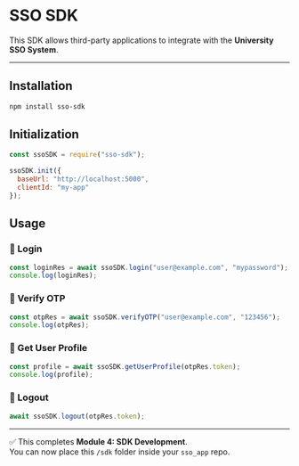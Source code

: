 # SSO SDK

This SDK allows third-party applications to integrate with the **University SSO System**.

---

## Installation
```bash
npm install sso-sdk
```

## Initialization
```js
const ssoSDK = require("sso-sdk");

ssoSDK.init({
  baseUrl: "http://localhost:5000",
  clientId: "my-app"
});
```

## Usage

### 🔑 Login
```js
const loginRes = await ssoSDK.login("user@example.com", "mypassword");
console.log(loginRes);
```

### 📧 Verify OTP
```js
const otpRes = await ssoSDK.verifyOTP("user@example.com", "123456");
console.log(otpRes);
```

### 👤 Get User Profile
```js
const profile = await ssoSDK.getUserProfile(otpRes.token);
console.log(profile);
```

### 🚪 Logout
```js
await ssoSDK.logout(otpRes.token);
```

---

✅ This completes **Module 4: SDK Development**.  
You can now place this `/sdk` folder inside your `sso_app` repo.
